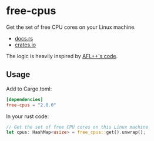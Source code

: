 # free-cpus
Get the set of free CPU cores on your Linux machine.

- [docs.rs](https://docs.rs/free-cpus)
- [crates.io](https://crates.io/crates/free-cpus)

The logic is heavily inspired by [AFL++'s code](https://github.com/AFLplusplus/AFLplusplus/blob/85c5b5218c6a7b2289f309fbd1625a5d0a602a00/src/afl-fuzz-init.c#L109-L452).

## Usage

Add to Cargo.toml:

```toml
[dependencies]
free-cpus = "2.0.0"
```

In your rust code:

```rust
// Get the set of free CPU cores on this Linux machine
let cpus: HashMap<usize> = free_cpus::get().unwrap();
```
